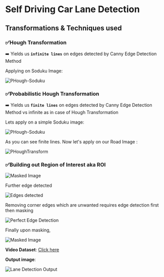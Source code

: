 # Self Driving Car Lane Detection

## Transformations & Techniques used

### ✅Hough Transformation

➡️ Yields us **`infinite lines`** on edges detected by Canny Edge Detection Method

Applying on Soduku Image:

![PHough-Soduku](./OutputImg/Hough-Soduku.png)


### ✅Probabilistic Hough Transformation

➡️ Yields us **`finite lines`** on edges detected by Canny Edge Detection Method vs infinite as in case of Hough Transformation

Lets apply on a simple Soduku image: 

![PHough-Soduku](./OutputImg/ProbabilisticHough.png)

As you can see finite lines. Now let's apply on our Road Image :

![PHoughTransform](./OutputImg/OutputOnRoad.png)

### ✅Building out Region of Interest aka ROI

![Masked Image](./OutputImg/MaskedImage.png)

Further edge detected

![Edges detected](./OutputImg/Canny-1.png)

Removing corner edges which are unwanted requires edge detection first then masking

![Perfect Edge Detection](./OutputImg/CannyPerfect.png)

Finally upon masking, 

![Masked Image](./OutputImg/EdgesDetected.png)
 
 **Video Dataset**: [Click here](https://www.youtube.com/playlist?list=PLPuW_E3R2ZUltRVlWuM3ngtL3jvScTj-Y)

 **Output image**: 
 
 ![Lane Detection Output](OutputImage.png)